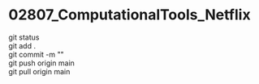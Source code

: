 # 02807_ComputationalTools_Netflix

git status <br />
git add .  <br />
git commit -m "<insert message here>" <br />
git push origin main <br />
git pull origin main <br />

